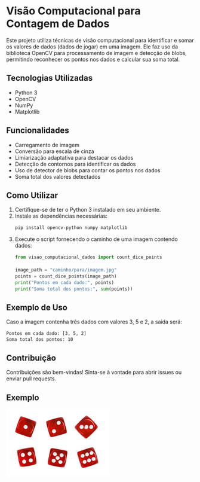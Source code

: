 # Visão Computacional para Contagem de Dados

Este projeto utiliza técnicas de visão computacional para identificar e somar os valores de dados (dados de jogar) em uma imagem. Ele faz uso da biblioteca OpenCV para processamento de imagem e detecção de blobs, permitindo reconhecer os pontos nos dados e calcular sua soma total.

## Tecnologias Utilizadas
- Python 3
- OpenCV
- NumPy
- Matplotlib

## Funcionalidades
- Carregamento de imagem
- Conversão para escala de cinza
- Limiarização adaptativa para destacar os dados
- Detecção de contornos para identificar os dados
- Uso de detector de blobs para contar os pontos nos dados
- Soma total dos valores detectados

## Como Utilizar
1. Certifique-se de ter o Python 3 instalado em seu ambiente.
2. Instale as dependências necessárias:
   ```bash
   pip install opencv-python numpy matplotlib
   ```
3. Execute o script fornecendo o caminho de uma imagem contendo dados:
   ```python
   from visao_computacional_dados import count_dice_points

   image_path = "caminho/para/imagem.jpg"
   points = count_dice_points(image_path)
   print("Pontos em cada dado:", points)
   print("Soma total dos pontos:", sum(points))
   ```

## Exemplo de Uso
Caso a imagem contenha três dados com valores 3, 5 e 2, a saída será:
```
Pontos em cada dado: [3, 5, 2]
Soma total dos pontos: 10
```

## Contribuição
Contribuições são bem-vindas! Sinta-se à vontade para abrir issues ou enviar pull requests.

## Exemplo

![DADOS](red_dices.jpg)


